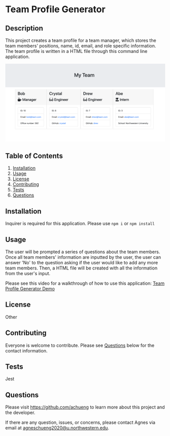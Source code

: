 # Team Profile Generator

  ## Description

  This project creates a team profile for a team manager, which stores the team members' positions, name, id, email, and role specific information. The team profile is written in a HTML file through this command line application.

  ![Team Profile Preview](./assets/team-profile-demo.png)

  ## Table of Contents
  1. [Installation](#Installation)
  2. [Usage](#Usage)
  3. [License](#License)
  4. [Contributing](#Contributing)
  5. [Tests](#Tests)
  6. [Questions](#Questions)

  ## Installation

  Inquirer is required for this application. Please use `npm i` or `npm install`

  ## Usage

  The user will be prompted a series of questions about the team members. Once all team members' information are inputted by the user, the user can answer 'No' to the question asking if the user would like to add any more team members. Then, a HTML file will be created with all the information from the user's input.
  
  Please see this video for a walkthrough of how to use this application:
  [Team Profile Generator Demo](https://youtu.be/Xab_dXLXHhU)

  ## License

  Other

  ## Contributing

  Everyone is welcome to contribute. Please see [Questions](#Questions) below for the contact information.

  ## Tests

  Jest

  ## Questions

  Please visit https://github.com/achueng to learn more about this project and the developer.
  
  If there are any question, issues, or concerns, please contact Agnes via email at [agneschueng2020@u.northwestern.edu](mailto:agneschueng2020@u.northwestern.edu).
